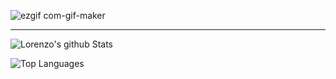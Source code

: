 ![ezgif com-gif-maker](https://user-images.githubusercontent.com/23013638/117701173-3625fe80-b1c7-11eb-8dbc-8bca0529fbce.gif)

___

![Lorenzo's github Stats](https://github-readme-stats.vercel.app/api?username=lorenzomagni&theme=material-palenight)

![Top Languages](https://github-readme-stats.vercel.app/api/top-langs/?username=lorenzomagni&theme=dark)
